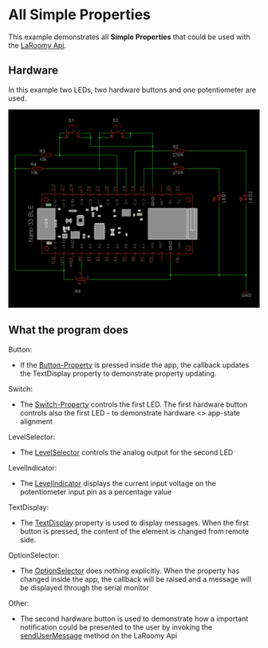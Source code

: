# All Simple Properties

This example demonstrates all **Simple Properties** that could be used with the [LaRoomy Api](https://api.laroomy.com/).

## Hardware

In this example two LEDs, two hardware buttons and one potentiometer are used.

![Test Circuit](Schematic_AllSimpleProperties_Nano33Ble.png)

## What the program does

Button:
- If the [Button-Property](https://api.laroomy.com/p/property-classes.html#laroomyApiRefMIDButton) is pressed inside the app, the callback updates the TextDisplay property to demonstrate property updating.

Switch:
- The [Switch-Property](https://api.laroomy.com/p/property-classes.html#laroomyApiRefMIDSwitch) controls the first LED. The first hardware button controls also the first LED - to demonstrate hardware <> app-state alignment

LevelSelector:
- The [LevelSelector](https://api.laroomy.com/p/property-classes.html#laroomyApiRefMIDLevelSel) controls the analog output for the second LED

LevelIndicator:
- The [LevelIndicator](https://api.laroomy.com/p/property-classes.html#laroomyApiRefMIDLevelInd) displays the current input voltage on the potentiometer input pin as a percentage value

TextDisplay:
- The [TextDisplay](https://api.laroomy.com/p/property-classes.html#laroomyApiRefMIDTextDP) property is used to display messages. When the first button is pressed, the content of the element is changed from remote side. 

OptionSelector:
- The [OptionSelector](https://api.laroomy.com/p/property-classes.html#laroomyApiRefMIDOptionSel) does nothing explicitly. When the property has changed inside the app, the callback will be raised and a message will be displayed through the serial monitor

Other:
- The second hardware button is used to demonstrate how a important notification could be presented to the user by invoking the [sendUserMessage](https://api.laroomy.com/p/laroomy-api-class.html#laroomyApiRefMSendUserMsg) method on the LaRoomy Api

